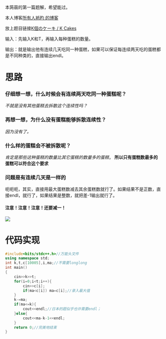 本蒟蒻的第一篇题解，希望能过。

本人博客[所有人袛旳 的博客](https://www.luogu.com.cn/blog/xltc20110611n/)

放上题目链接[K個のケーキ / K Cakes](https://www.luogu.com.cn/problem/AT2085)

输入：先输入K和T，再输入每种蛋糕的数量。

输出：就是输出他有连续几天吃同一种蛋糕，如果可以保证每连续两天吃的蛋糕都是不同种类的，直接输出endl。
# 思路
### 仔细想一想，什么时候会有连续两天吃同一种蛋糕呢？
 _不就是没有其他蛋糕去拆散这个连续性吗？_
###  再想一想，为什么没有蛋糕能够拆散连续性？
 _因为没有了。_
### 什么样的蛋糕会不被拆散呢？  
 _肯定是那些这种蛋糕的数量比其它蛋糕的数量多的蛋糕_，
 **所以只有蛋糕数最多的蛋糕可以符合这个要求**
### 问题是有连续几天是一样的
呃呃呃，其实，直接用最大蛋糕数减去其余蛋糕数就行了。如果结果不是正数，直接endl，就行了，如果结果是整数，就把差-1输出就行了。
#### 注意！注意！注意！还要减一！
![](https://cdn.luogu.com.cn/upload/image_hosting/bt6d0x5s.png)
# 代码实现
```cpp
#include<bits/stdc++.h>//万能头文件
using namespace std;
int k,t,c[10005],i,ma;//不需要longlong
int main()
{
	cin>>k>>t;
	for(i=0;i<t;i++){
		cin>>c[i];
		if(ma<c[i]) ma=c[i];//录入最大值
	}
	k-=ma;
	if(ma<=k){
		cout<<endl;//日本的题似乎也许需要endl；
	}else{
		cout<<ma-k-1<<endl;
	}
	return 0;//完美地结束
}
```
